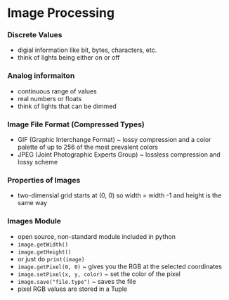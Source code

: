# Image Processing

### Discrete Values
- digial information like bit, bytes, characters, etc.
- think of lights being either on or off

### Analog informaiton
- continuous range of values
- real numbers or floats
- think of lights that can be dimmed

### Image File Format (Compressed Types)
- GIF (Graphic Interchange Format) ~ lossy compression and a color palette of up to 256 of the most prevalent colors
- JPEG (Joint Photographic Experts Group) ~ lossless compression and lossy scheme

### Properties of Images
- two-dimensial grid starts at (0, 0) so width = width -1 and height is the same way

### Images Module
- open source, non-standard module included in python
- `image.getWidth()`
- `image.getHeight()`
- or just do `print(image)`
- `image.getPixel(0, 0)` ~ gives you the RGB at the selected coordinates
- `image.setPixel(x, y, color)` ~ set the color of the pixel
- `image.save("file.type")` ~ saves the file
- pixel RGB values are stored in a Tuple

